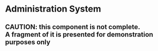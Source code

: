 Administration System
===============

**CAUTION**: this component is not complete.  
A fragment of it is presented for demonstration purposes only
-----
